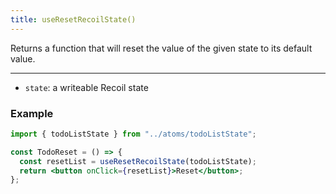 ```yaml
---
title: useResetRecoilState()
---
```


Returns a function that will reset the value of the given state to its default value.

---

- `state`: a writeable Recoil state

### Example

```jsx
import { todoListState } from "../atoms/todoListState";

const TodoReset = () => {
  const resetList = useResetRecoilState(todoListState);
  return <button onClick={resetList}>Reset</button>;
};
```
